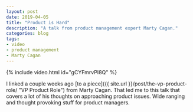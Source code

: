 ```yaml
---
layout: post
date: 2019-04-05
title: "Product is Hard"
description: "A talk from product management expert Marty Cagan."
categories: blog
tags:
- video
- product management
- Marty Cagan
---
```


{% include video.html id="gCYFmrvPI8Q" %}

I linked a couple weeks ago [to a piece]({{ site.url }}/post/the-vp-product-role/ "VP Product Role") from Marty Cagan. That led me to this talk that covers a lot of his thoughts on approaching product issues. Wide ranging and thought provoking stuff for product managers.
